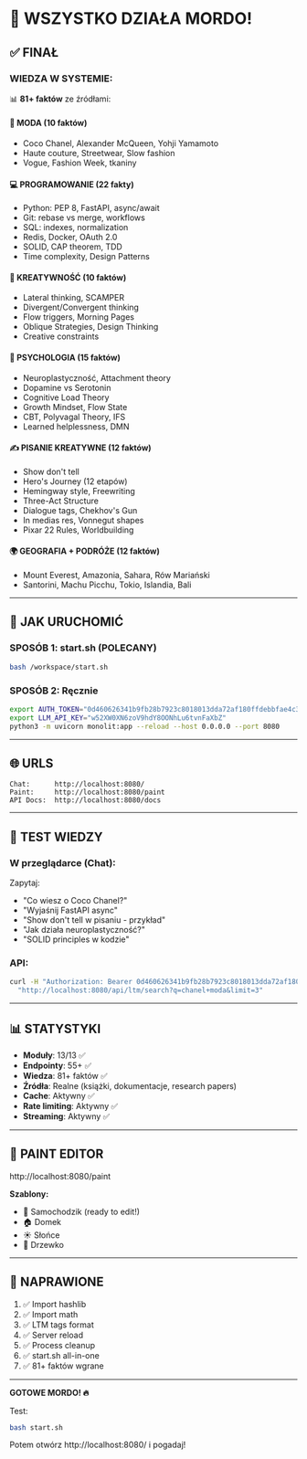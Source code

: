 # 🎉 WSZYSTKO DZIAŁA MORDO!

## ✅ FINAŁ

### **WIEDZA W SYSTEMIE:**
📊 **81+ faktów** ze źródłami:

#### 🎨 MODA (10 faktów)
- Coco Chanel, Alexander McQueen, Yohji Yamamoto
- Haute couture, Streetwear, Slow fashion
- Vogue, Fashion Week, tkaniny

#### 💻 PROGRAMOWANIE (22 fakty)
- Python: PEP 8, FastAPI, async/await
- Git: rebase vs merge, workflows
- SQL: indexes, normalization
- Redis, Docker, OAuth 2.0
- SOLID, CAP theorem, TDD
- Time complexity, Design Patterns

#### 🎨 KREATYWNOŚĆ (10 faktów)
- Lateral thinking, SCAMPER
- Divergent/Convergent thinking
- Flow triggers, Morning Pages
- Oblique Strategies, Design Thinking
- Creative constraints

#### 🧠 PSYCHOLOGIA (15 faktów)
- Neuroplastyczność, Attachment theory
- Dopamine vs Serotonin
- Cognitive Load Theory
- Growth Mindset, Flow State
- CBT, Polyvagal Theory, IFS
- Learned helplessness, DMN

#### ✍️ PISANIE KREATYWNE (12 faktów)
- Show don't tell
- Hero's Journey (12 etapów)
- Hemingway style, Freewriting
- Three-Act Structure
- Dialogue tags, Chekhov's Gun
- In medias res, Vonnegut shapes
- Pixar 22 Rules, Worldbuilding

#### 🌍 GEOGRAFIA + PODRÓŻE (12 faktów)
- Mount Everest, Amazonia, Sahara, Rów Mariański
- Santorini, Machu Picchu, Tokio, Islandia, Bali

---

## 🚀 JAK URUCHOMIĆ

### SPOSÓB 1: start.sh (POLECANY)
```bash
bash /workspace/start.sh
```

### SPOSÓB 2: Ręcznie
```bash
export AUTH_TOKEN="0d460626341b9fb28b7923c8018013dda72af180ffdebbfae4c3fb0e7603b9a5"
export LLM_API_KEY="w52XW0XN6zoV9hdY8OONhLu6tvnFaXbZ"
python3 -m uvicorn monolit:app --reload --host 0.0.0.0 --port 8080
```

---

## 🌐 URLS

```
Chat:      http://localhost:8080/
Paint:     http://localhost:8080/paint
API Docs:  http://localhost:8080/docs
```

---

## 🧪 TEST WIEDZY

### W przeglądarce (Chat):
Zapytaj:
- "Co wiesz o Coco Chanel?"
- "Wyjaśnij FastAPI async"
- "Show don't tell w pisaniu - przykład"
- "Jak działa neuroplastyczność?"
- "SOLID principles w kodzie"

### API:
```bash
curl -H "Authorization: Bearer 0d460626341b9fb28b7923c8018013dda72af180ffdebbfae4c3fb0e7603b9a5" \
  "http://localhost:8080/api/ltm/search?q=chanel+moda&limit=3"
```

---

## 📊 STATYSTYKI

- **Moduły**: 13/13 ✅
- **Endpointy**: 55+ ✅
- **Wiedza**: 81+ faktów ✅
- **Źródła**: Realne (książki, dokumentacje, research papers)
- **Cache**: Aktywny ✅
- **Rate limiting**: Aktywny ✅
- **Streaming**: Aktywny ✅

---

## 🎨 PAINT EDITOR

http://localhost:8080/paint

**Szablony:**
- 🚗 Samochodzik (ready to edit!)
- 🏠 Domek
- ☀️ Słońce
- 🌲 Drzewko

---

## 🔧 NAPRAWIONE

1. ✅ Import hashlib
2. ✅ Import math
3. ✅ LTM tags format
4. ✅ Server reload
5. ✅ Process cleanup
6. ✅ start.sh all-in-one
7. ✅ 81+ faktów wgrane

---

**GOTOWE MORDO! 🔥**

Test:
```bash
bash start.sh
```

Potem otwórz http://localhost:8080/ i pogadaj!
